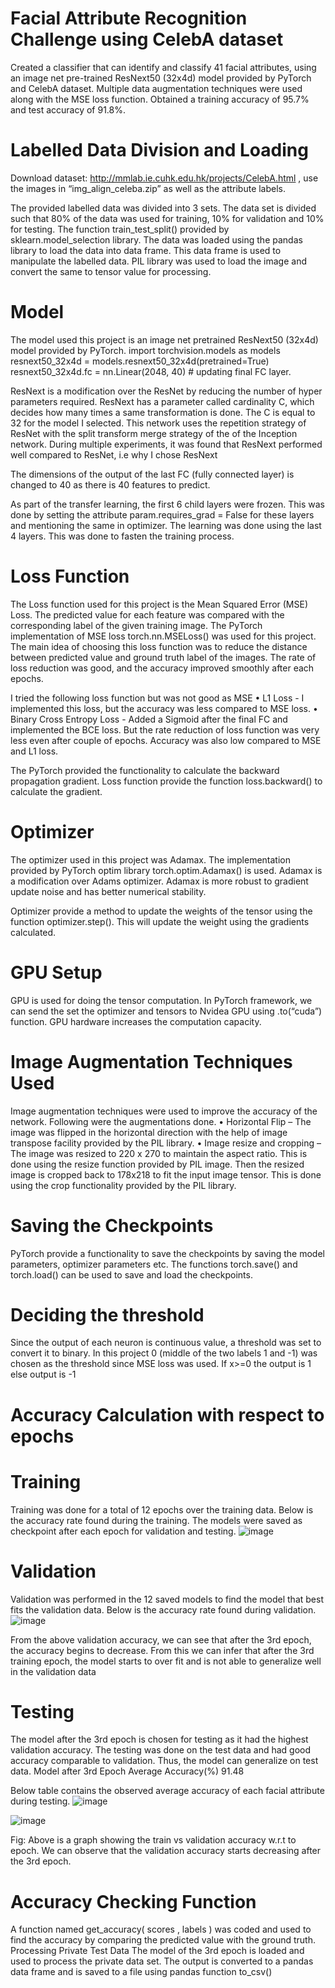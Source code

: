 # Facial Attribute Recognition Challenge using CelebA dataset
Created a classifier that can identify and classify 41 facial attributes, using an image net pre-trained ResNext50 (32x4d) model provided by PyTorch and CelebA dataset. Multiple data augmentation techniques were used along with the MSE loss function. Obtained a training accuracy of 95.7% and test accuracy of 91.8%.

# Labelled Data Division and Loading
Download dataset: http://mmlab.ie.cuhk.edu.hk/projects/CelebA.html , use the images in “img_align_celeba.zip” as well as the attribute labels.

The provided labelled data was divided into 3 sets. The data set is divided such that 80% of the data was used for training, 10% for validation and 10% for testing. The function train_test_split() provided by sklearn.model_selection library. 
The data was loaded using the pandas library to load the data into data frame. This data frame is used to manipulate the labelled data.
PIL library was used to load the image and convert the same to tensor value for processing.

# Model
The model used this project is an image net pretrained ResNext50 (32x4d) model provided by PyTorch.
import torchvision.models as models
resnext50_32x4d = models.resnext50_32x4d(pretrained=True)
resnext50_32x4d.fc = nn.Linear(2048, 40) # updating final FC layer.

ResNext is a modification over the ResNet by reducing the number of hyper parameters required. ResNext has a parameter called cardinality C, which decides how many times a same transformation is done. The C is equal to 32 for the model I selected. This network uses the repetition strategy of ResNet with the split transform merge strategy of the of the Inception network. During multiple experiments, it was found that ResNext performed well compared to ResNet, i.e why I chose ResNext

The dimensions of the output of the last FC (fully connected layer) is changed to 40 as there is 40 features to predict.

As part of the transfer learning, the first 6 child layers were frozen. This was done by setting the attribute param.requires_grad  = False for these layers and mentioning the same in optimizer. The learning was done using  the last 4 layers. This was done to fasten the training process. 

# Loss Function

The Loss function used for this project is the Mean Squared Error (MSE) Loss. The predicted value for each feature was compared with the corresponding label of the given training image. The PyTorch implementation of MSE loss torch.nn.MSELoss() was used for this project. The main idea of choosing this loss function was to reduce the distance between predicted value and ground truth label of the images. The rate of loss reduction was good, and the accuracy improved smoothly after each epochs.

I tried the following loss function but was not good as MSE
•	L1 Loss -  I implemented  this loss, but the accuracy was less compared to MSE loss. 
•	Binary Cross Entropy Loss -  Added a Sigmoid after the final FC and implemented the BCE loss. But the rate reduction of loss function was very less even after couple of epochs. Accuracy was also low compared to MSE and L1 loss.

The PyTorch provided the functionality to calculate the backward propagation gradient. Loss function provide the function loss.backward() to calculate the gradient.

# Optimizer

The optimizer used in this project was Adamax. The implementation provided by PyTorch optim library torch.optim.Adamax() is used. Adamax is a modification over Adams optimizer. Adamax is more robust to gradient update noise and has better numerical stability. 

Optimizer provide a method to update the weights of the tensor using the function optimizer.step(). This will update the weight using the gradients calculated.

# GPU Setup

GPU is used for doing the tensor computation. In PyTorch framework,  we can send the set the optimizer and tensors to Nvidea GPU using <tensorName>.to(“cuda”) function. GPU hardware increases the computation capacity.

# Image Augmentation Techniques Used

Image augmentation techniques were used to improve the accuracy of the network. Following were the augmentations done.
•	Horizontal Flip – The image was flipped in the horizontal direction with the help of image transpose facility provided by the PIL library.
•	Image resize and cropping – The image was resized to 220 x 270 to maintain the aspect ratio. This is done using the resize function provided by PIL image. Then the resized image is cropped back to 178x218 to fit the input image tensor. This is done using the crop functionality provided by the PIL library.

# Saving the Checkpoints

PyTorch provide a functionality to save the checkpoints by saving the model parameters, optimizer parameters etc. The functions torch.save() and torch.load() can be used to save and load the checkpoints.

# Deciding the threshold

Since the output of each neuron is continuous value, a threshold was set to convert it to binary. In this project 0 (middle of the two labels 1 and -1) was chosen as the threshold since MSE loss was used. If x>=0 the output is 1 else output is -1

# Accuracy Calculation with respect to epochs

# Training

Training was done for a total of 12 epochs over the training data. Below is the accuracy rate found during the training. The models were saved as checkpoint after each epoch for validation and testing.
![image](https://user-images.githubusercontent.com/29349268/118003722-64e4d600-b37b-11eb-9e2a-1538608ef39b.png)


# Validation
Validation was performed in the 12 saved models to find the model that best fits the validation data. Below is the accuracy rate found during validation.
![image](https://user-images.githubusercontent.com/29349268/118003778-7332f200-b37b-11eb-8462-2164f974a193.png)

From the above validation accuracy, we can see that after the 3rd epoch, the accuracy begins to decrease. From this we can infer that after the 3rd training epoch, the model starts to over fit and is not able to generalize well in the validation data

# Testing
The model after the 3rd  epoch is chosen for testing as it had the highest validation accuracy. The testing was done on the test data and had good accuracy comparable to validation. Thus, the model can generalize on test data.
	Model after 3rd Epoch
Average
Accuracy(%)	91.48

Below table contains the observed average accuracy of each facial attribute during testing.
![image](https://user-images.githubusercontent.com/29349268/118003547-42eb5380-b37b-11eb-876f-ac2cd2b48e02.png)


 ![image](https://user-images.githubusercontent.com/29349268/118003421-27804880-b37b-11eb-99d8-ce5728871e5a.png)

Fig: Above is a graph showing the train vs validation accuracy w.r.t to epoch. We can observe that the validation accuracy starts decreasing after the 3rd epoch.

# Accuracy Checking Function
A function named get_accuracy( scores , labels ) was coded and used to find the accuracy by comparing the predicted value with the ground truth. 
Processing Private Test Data
The model of the 3rd  epoch is loaded and used to process the private data set. The output is converted to a pandas data frame and is saved to a file using pandas function to_csv()

